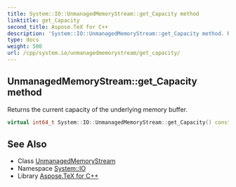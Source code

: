 ```yaml
---
title: System::IO::UnmanagedMemoryStream::get_Capacity method
linktitle: get_Capacity
second_title: Aspose.TeX for C++
description: 'System::IO::UnmanagedMemoryStream::get_Capacity method. Returns the current capacity of the underlying memory buffer in C++.'
type: docs
weight: 500
url: /cpp/system.io/unmanagedmemorystream/get_capacity/
---
```

## UnmanagedMemoryStream::get_Capacity method


Returns the current capacity of the underlying memory buffer.

```cpp
virtual int64_t System::IO::UnmanagedMemoryStream::get_Capacity() const
```

## See Also

* Class [UnmanagedMemoryStream](../)
* Namespace [System::IO](../../)
* Library [Aspose.TeX for C++](../../../)
